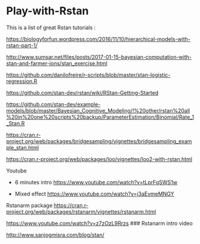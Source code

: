 # Play-with-Rstan

This is a list of great Rstan tutorials :

https://biologyforfun.wordpress.com/2016/11/10/hierarchical-models-with-rstan-part-1/

http://www.sumsar.net/files/posts/2017-01-15-bayesian-computation-with-stan-and-farmer-jons/stan_exercise.html

https://github.com/danilofreire/r-scripts/blob/master/stan-logistic-regression.R

https://github.com/stan-dev/rstan/wiki/RStan-Getting-Started

https://github.com/stan-dev/example-models/blob/master/Bayesian_Cognitive_Modeling/!%20other/rstan%20all%20in%20one%20scripts%20backup/ParameterEstimation/Binomial/Rate_1_Stan.R

https://cran.r-project.org/web/packages/bridgesampling/vignettes/bridgesampling_example_stan.html

https://cran.r-project.org/web/packages/loo/vignettes/loo2-with-rstan.html

Youtube
- 6 minutes intro 
https://www.youtube.com/watch?v=tLprFqSWS1w

- Mixed effect
https://www.youtube.com/watch?v=j3aEvmeMNGY

Rstanarm package
https://cran.r-project.org/web/packages/rstanarm/vignettes/rstanarm.html

https://www.youtube.com/watch?v=z7zOzL9Rrzs   ### Rstanarm intro video

http://www.sanjogmisra.com/blog/stan/
